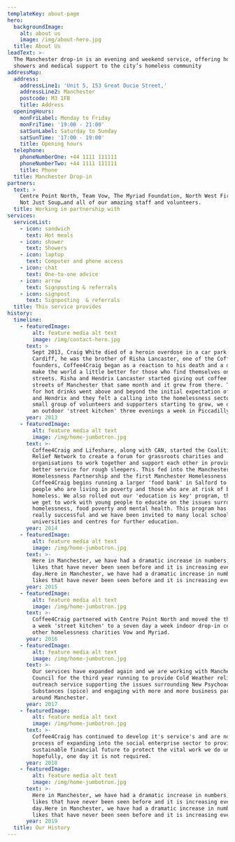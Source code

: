 ```yaml
---
templateKey: about-page
hero:
  backgroundImage:
    alt: about us
    image: /img/about-hero.jpg
  title: About Us
leadText: >-
  The Manchester drop-in is an evening and weekend service, offering hot meals,
  showers and medical support to the city’s homeless community
addressMap:
  address:
    addressLine1: 'Unit 5, 153 Great Ducie Street,'
    addressLine2: Manchester
    postcode: M3 1FB
    title: Address
  openingHours:
    monFriLabel: Monday to Friday
    monFriTime: '19:00 - 21:00'
    satSunLabel: Saturday to Sunday
    satSunTime: '17:00 - 19:00'
    title: Opening hours
  telephone:
    phoneNumberOne: +44 1111 111111
    phoneNumberTwo: +44 1111 111111
    title: Phone
  title: Manchester Drop-in
partners:
  text: >
    Centre Point North, Team Vow, The Myriad Foundation, North West First Aid,
    Not Just Soup…and all of our amazing staff and volunteers.
  title: Working in partnership with
services:
  serviceList:
    - icon: sandwich
      text: Hot meals
    - icon: shower
      text: Showers
    - icon: laptop
      text: Computer and phone access
    - icon: chat
      text: One-to-one advice
    - icon: arrow
      text: Signposting & referrals
    - icon: signpost
      text: Signposting  & referrals
  title: This service provides
history:
  timeline:
    - featuredImage:
        alt: feature media alt text
        image: /img/contact-hero.jpg
      text: >
        Sept 2013, Craig White died of a heroin overdose in a car park in
        Cardiff, he was the brother of Risha Lancaster, one of the Coffee4Craig
        founders, Coffee4Craig began as a reaction to his death and a desire to
        make the world a little better for those who find themselves on the
        streets. Risha and Hendrix Lancaster started giving out coffee on the
        streets of Manchester that same month and it grew from there. The demand
        for hot drinks went above and beyond the initial expectation of Risha
        and Hendrix and they felt a calling into the homelessness sector. With a
        small group of volunteers and supporters starting to grow, we developed
        an outdoor 'street kitchen' three evenings a week in Piccadilly Gardens.
      year: 2013
    - featuredImage:
        alt: feature media alt text
        image: /img/home-jumbotron.jpg
      text: >-
        Coffee4Craig and Lifeshare, along with CAN, started the Coalition of
        Relief Network to create a forum for grassroots charities and
        organisations to work together and support each other in providing a
        better service for rough sleepers. This fed into the Manchester
        Homelessness Partnership and the first Manchester Homelessness Charter.
        Coffee4Craig begins running a larger 'food bank' in Salford to support
        people who are living in poverty and those who are at risk of becoming
        homeless. We also rolled out our 'education is key' program, this means
        we get to work with young people to educate on the issues surrounding
        homelessness, food poverty and mental health. This program has been
        really successful and we have been invited to many local schools,
        universities and centres for further education.
      year: 2014
    - featuredImage:
        alt: feature media alt text
        image: /img/home-jumbotron.jpg
      text: >-
        Here in Manchester, we have had a dramatic increase in numbers, the
        likes that have never been seen before and it is increasing every
        day.Here in Manchester, we have had a dramatic increase in numbers, the
        likes that have never been seen before and it is increasing every day.
      year: 2015
    - featuredImage:
        alt: feature media alt text
        image: /img/home-jumbotron.jpg
      text: >-
        Coffee4Craig partnered with Centre Point North and moved the three days
        a week 'street kitchen' to a seven day a week indoor drop-in centre with
        other homelessness charities Vow and Myriad. 
      year: 2016
    - featuredImage:
        alt: feature media alt text
        image: /img/home-jumbotron.jpg
      text: >-
        Our services have expanded again and we are working with Manchester City
        Council for the third year running to provide Cold Weather relief, an
        outreach service supporting the issues surrounding New Psychoactive
        Substances (spice) and engaging with more and more business partners
        around Manchester. 
      year: 2017
    - featuredImage:
        alt: feature media alt text
        image: /img/home-jumbotron.jpg
      text: >-
        Coffee4Craig has continued to develop it's service's and are now in the
        process of expanding into the social enterprise sector to provide a more
        sustainable financial future to protect the vital work we do until,
        hopefully, one day it is not required. 
      year: 2018
    - featuredImage:
        alt: feature media alt text
        image: /img/home-jumbotron.jpg
      text: >-
        Here in Manchester, we have had a dramatic increase in numbers, the
        likes that have never been seen before and it is increasing every
        day.Here in Manchester, we have had a dramatic increase in numbers, the
        likes that have never been seen before and it is increasing every day.
      year: 2019
  title: Our History
---
```


